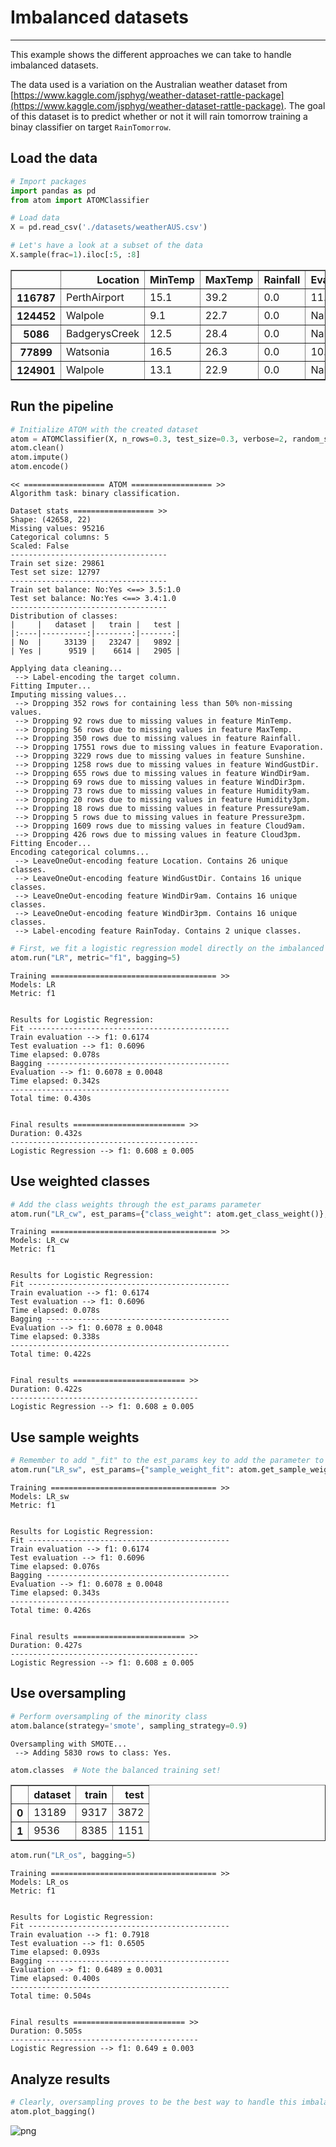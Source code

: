 # Imbalanced datasets
------------------------------------

This example shows the different approaches we can take to handle imbalanced datasets.

The data used is a variation on the Australian weather dataset from [https://www.kaggle.com/jsphyg/weather-dataset-rattle-package](https://www.kaggle.com/jsphyg/weather-dataset-rattle-package). The goal of this dataset is to predict whether or not it will rain tomorrow training a binay classifier on target `RainTomorrow`.

## Load the data


```python
# Import packages
import pandas as pd
from atom import ATOMClassifier
```


```python
# Load data
X = pd.read_csv('./datasets/weatherAUS.csv')

# Let's have a look at a subset of the data
X.sample(frac=1).iloc[:5, :8]
```




<div>
<style scoped>
    .dataframe tbody tr th:only-of-type {
        vertical-align: middle;
    }

    .dataframe tbody tr th {
        vertical-align: top;
    }

    .dataframe thead th {
        text-align: right;
    }
</style>
<table border="1" class="dataframe">
  <thead>
    <tr style="text-align: right;">
      <th></th>
      <th>Location</th>
      <th>MinTemp</th>
      <th>MaxTemp</th>
      <th>Rainfall</th>
      <th>Evaporation</th>
      <th>Sunshine</th>
      <th>WindGustDir</th>
      <th>WindGustSpeed</th>
    </tr>
  </thead>
  <tbody>
    <tr>
      <th>116787</th>
      <td>PerthAirport</td>
      <td>15.1</td>
      <td>39.2</td>
      <td>0.0</td>
      <td>11.6</td>
      <td>13.2</td>
      <td>E</td>
      <td>48.0</td>
    </tr>
    <tr>
      <th>124452</th>
      <td>Walpole</td>
      <td>9.1</td>
      <td>22.7</td>
      <td>0.0</td>
      <td>NaN</td>
      <td>NaN</td>
      <td>NNE</td>
      <td>41.0</td>
    </tr>
    <tr>
      <th>5086</th>
      <td>BadgerysCreek</td>
      <td>12.5</td>
      <td>28.4</td>
      <td>0.0</td>
      <td>NaN</td>
      <td>NaN</td>
      <td>ESE</td>
      <td>30.0</td>
    </tr>
    <tr>
      <th>77899</th>
      <td>Watsonia</td>
      <td>16.5</td>
      <td>26.3</td>
      <td>0.0</td>
      <td>10.6</td>
      <td>12.4</td>
      <td>WSW</td>
      <td>43.0</td>
    </tr>
    <tr>
      <th>124901</th>
      <td>Walpole</td>
      <td>13.1</td>
      <td>22.9</td>
      <td>0.0</td>
      <td>NaN</td>
      <td>NaN</td>
      <td>SSE</td>
      <td>39.0</td>
    </tr>
  </tbody>
</table>
</div>



## Run the pipeline


```python
# Initialize ATOM with the created dataset
atom = ATOMClassifier(X, n_rows=0.3, test_size=0.3, verbose=2, random_state=1)
atom.clean()
atom.impute()
atom.encode()
```

    << ================== ATOM ================== >>
    Algorithm task: binary classification.
    
    Dataset stats ================== >>
    Shape: (42658, 22)
    Missing values: 95216
    Categorical columns: 5
    Scaled: False
    -----------------------------------
    Train set size: 29861
    Test set size: 12797
    -----------------------------------
    Train set balance: No:Yes <==> 3.5:1.0
    Test set balance: No:Yes <==> 3.4:1.0
    -----------------------------------
    Distribution of classes:
    |     |   dataset |   train |   test |
    |:----|----------:|--------:|-------:|
    | No  |     33139 |   23247 |   9892 |
    | Yes |      9519 |    6614 |   2905 |
    
    Applying data cleaning...
     --> Label-encoding the target column.
    Fitting Imputer...
    Imputing missing values...
     --> Dropping 352 rows for containing less than 50% non-missing values.
     --> Dropping 92 rows due to missing values in feature MinTemp.
     --> Dropping 56 rows due to missing values in feature MaxTemp.
     --> Dropping 350 rows due to missing values in feature Rainfall.
     --> Dropping 17551 rows due to missing values in feature Evaporation.
     --> Dropping 3229 rows due to missing values in feature Sunshine.
     --> Dropping 1258 rows due to missing values in feature WindGustDir.
     --> Dropping 655 rows due to missing values in feature WindDir9am.
     --> Dropping 69 rows due to missing values in feature WindDir3pm.
     --> Dropping 73 rows due to missing values in feature Humidity9am.
     --> Dropping 20 rows due to missing values in feature Humidity3pm.
     --> Dropping 18 rows due to missing values in feature Pressure9am.
     --> Dropping 5 rows due to missing values in feature Pressure3pm.
     --> Dropping 1609 rows due to missing values in feature Cloud9am.
     --> Dropping 426 rows due to missing values in feature Cloud3pm.
    Fitting Encoder...
    Encoding categorical columns...
     --> LeaveOneOut-encoding feature Location. Contains 26 unique classes.
     --> LeaveOneOut-encoding feature WindGustDir. Contains 16 unique classes.
     --> LeaveOneOut-encoding feature WindDir9am. Contains 16 unique classes.
     --> LeaveOneOut-encoding feature WindDir3pm. Contains 16 unique classes.
     --> Label-encoding feature RainToday. Contains 2 unique classes.
    


```python
# First, we fit a logistic regression model directly on the imbalanced data
atom.run("LR", metric="f1", bagging=5)
```

    
    Training ===================================== >>
    Models: LR
    Metric: f1
    
    
    Results for Logistic Regression:         
    Fit ---------------------------------------------
    Train evaluation --> f1: 0.6174
    Test evaluation --> f1: 0.6096
    Time elapsed: 0.078s
    Bagging -----------------------------------------
    Evaluation --> f1: 0.6078 ± 0.0048
    Time elapsed: 0.342s
    -------------------------------------------------
    Total time: 0.430s
    
    
    Final results ========================= >>
    Duration: 0.432s
    ------------------------------------------
    Logistic Regression --> f1: 0.608 ± 0.005
    

## Use weighted classes


```python
# Add the class weights through the est_params parameter
atom.run("LR_cw", est_params={"class_weight": atom.get_class_weight()}, bagging=5)
```

    
    Training ===================================== >>
    Models: LR_cw
    Metric: f1
    
    
    Results for Logistic Regression:         
    Fit ---------------------------------------------
    Train evaluation --> f1: 0.6174
    Test evaluation --> f1: 0.6096
    Time elapsed: 0.078s
    Bagging -----------------------------------------
    Evaluation --> f1: 0.6078 ± 0.0048
    Time elapsed: 0.338s
    -------------------------------------------------
    Total time: 0.422s
    
    
    Final results ========================= >>
    Duration: 0.422s
    ------------------------------------------
    Logistic Regression --> f1: 0.608 ± 0.005
    

## Use sample weights


```python
# Remember to add "_fit" to the est_params key to add the parameter to the fit method
atom.run("LR_sw", est_params={"sample_weight_fit": atom.get_sample_weight()}, bagging=5)
```

    
    Training ===================================== >>
    Models: LR_sw
    Metric: f1
    
    
    Results for Logistic Regression:         
    Fit ---------------------------------------------
    Train evaluation --> f1: 0.6174
    Test evaluation --> f1: 0.6096
    Time elapsed: 0.076s
    Bagging -----------------------------------------
    Evaluation --> f1: 0.6078 ± 0.0048
    Time elapsed: 0.343s
    -------------------------------------------------
    Total time: 0.426s
    
    
    Final results ========================= >>
    Duration: 0.427s
    ------------------------------------------
    Logistic Regression --> f1: 0.608 ± 0.005
    

## Use oversampling


```python
# Perform oversampling of the minority class
atom.balance(strategy='smote', sampling_strategy=0.9)
```

    Oversampling with SMOTE...
     --> Adding 5830 rows to class: Yes.
    


```python
atom.classes  # Note the balanced training set!
```




<div>
<style scoped>
    .dataframe tbody tr th:only-of-type {
        vertical-align: middle;
    }

    .dataframe tbody tr th {
        vertical-align: top;
    }

    .dataframe thead th {
        text-align: right;
    }
</style>
<table border="1" class="dataframe">
  <thead>
    <tr style="text-align: right;">
      <th></th>
      <th>dataset</th>
      <th>train</th>
      <th>test</th>
    </tr>
  </thead>
  <tbody>
    <tr>
      <th>0</th>
      <td>13189</td>
      <td>9317</td>
      <td>3872</td>
    </tr>
    <tr>
      <th>1</th>
      <td>9536</td>
      <td>8385</td>
      <td>1151</td>
    </tr>
  </tbody>
</table>
</div>




```python
atom.run("LR_os", bagging=5)
```

    
    Training ===================================== >>
    Models: LR_os
    Metric: f1
    
    
    Results for Logistic Regression:         
    Fit ---------------------------------------------
    Train evaluation --> f1: 0.7918
    Test evaluation --> f1: 0.6505
    Time elapsed: 0.093s
    Bagging -----------------------------------------
    Evaluation --> f1: 0.6489 ± 0.0031
    Time elapsed: 0.400s
    -------------------------------------------------
    Total time: 0.504s
    
    
    Final results ========================= >>
    Duration: 0.505s
    ------------------------------------------
    Logistic Regression --> f1: 0.649 ± 0.003
    

## Analyze results


```python
# Clearly, oversampling proves to be the best way to handle this imbalanced dataset
atom.plot_bagging()
```


![png](output_16_0.png)

